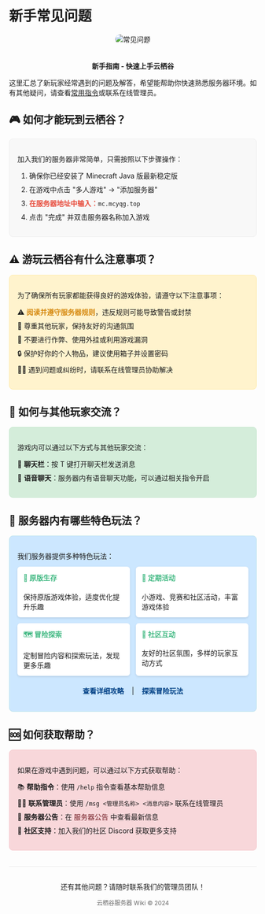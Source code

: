 # 新手常见问题

<div align="center">
  <img src="https://via.placeholder.com/300x150?text=FAQ+常见问题" alt="常见问题" style="max-width: 100%; height: auto; border-radius: 10px; margin-bottom: 20px;">
  <p><strong>新手指南 - 快速上手云栖谷</strong></p>
</div>

<div style="margin-bottom: 24px;">
  <p>这里汇总了新玩家经常遇到的问题及解答，希望能帮助你快速熟悉服务器环境。如有其他疑问，请查看<a href="commands">常用指令</a>或联系在线管理员。</p>
</div>

## 🎮 如何才能玩到云栖谷？

<div class="card" style="background-color: #f8f8f8; border: 1px solid #eee; border-radius: 8px; padding: 16px; margin: 16px 0;">
  <p>加入我们的服务器非常简单，只需按照以下步骤操作：</p>
  
  <ol style="padding-left: 24px;">
    <li style="margin-bottom: 8px;">确保你已经安装了 Minecraft Java 版最新稳定版</li>
    <li style="margin-bottom: 8px;">在游戏中点击 "多人游戏" -> "添加服务器"</li>
    <li style="margin-bottom: 8px;"><strong style="color: #e74c3c;">在服务器地址中输入：</strong><code>mc.mcyqg.top</code></li>
    <li style="margin-bottom: 8px;">点击 "完成" 并双击服务器名称加入游戏</li>
  </ol>
</div>

## ⚠️ 游玩云栖谷有什么注意事项？

<div class="card" style="background-color: #fff3cd; border: 1px solid #ffeaa7; border-radius: 8px; padding: 16px; margin: 16px 0;">
  <p style="margin-bottom: 12px;">为了确保所有玩家都能获得良好的游戏体验，请遵守以下注意事项：</p>
  
  <ul style="list-style-type: none; padding-left: 0;">
    <li style="margin-bottom: 8px;">⚠️ <strong><a href="rules" style="text-decoration: none; color: #d68910;">阅读并遵守服务器规则</a></strong>，违反规则可能导致警告或封禁</li>
    <li style="margin-bottom: 8px;">👥 尊重其他玩家，保持友好的沟通氛围</li>
    <li style="margin-bottom: 8px;">🚫 不要进行作弊、使用外挂或利用游戏漏洞</li>
    <li style="margin-bottom: 8px;">🔒 保护好你的个人物品，建议使用箱子并设置密码</li>
    <li style="margin-bottom: 8px;">👨‍💼 遇到问题或纠纷时，请联系在线管理员协助解决</li>
  </ul>
</div>

## 💬 如何与其他玩家交流？

<div class="card" style="background-color: #d4edda; border: 1px solid #c3e6cb; border-radius: 8px; padding: 16px; margin: 16px 0;">
  <p style="margin-bottom: 12px;">游戏内可以通过以下方式与其他玩家交流：</p>
  
  <ul style="list-style-type: none; padding-left: 0;">
    <li style="margin-bottom: 8px;">💬 <strong>聊天栏</strong>：按 T 键打开聊天栏发送消息</li>
    <li style="margin-bottom: 8px;">🎤 <strong>语音聊天</strong>：服务器内有语音聊天功能，可以通过相关指令开启</li>
  </ul>
</div>

## 🎯 服务器内有哪些特色玩法？

<div class="card" style="background-color: #cce7ff; border: 1px solid #bee5eb; border-radius: 8px; padding: 16px; margin: 16px 0;">
  <p style="margin-bottom: 12px;">我们服务器提供多种特色玩法：</p>
  
  <div style="display: flex; flex-wrap: wrap; gap: 12px; margin-bottom: 20px;">
    <div style="flex: 1 1 200px; background-color: white; border-radius: 6px; padding: 12px; box-shadow: 0 2px 4px rgba(0,0,0,0.1);">
      <h4 style="margin-top: 0; color: #42b983;">🌱 原版生存</h4>
      <p style="font-size: 14px; margin-bottom: 0;">保持原版游戏体验，适度优化提升乐趣</p>
    </div>
    <div style="flex: 1 1 200px; background-color: white; border-radius: 6px; padding: 12px; box-shadow: 0 2px 4px rgba(0,0,0,0.1);">
      <h4 style="margin-top: 0; color: #42b983;">🎉 定期活动</h4>
      <p style="font-size: 14px; margin-bottom: 0;">小游戏、竞赛和社区活动，丰富游戏体验</p>
    </div>
    <div style="flex: 1 1 200px; background-color: white; border-radius: 6px; padding: 12px; box-shadow: 0 2px 4px rgba(0,0,0,0.1);">
      <h4 style="margin-top: 0; color: #42b983;">🗺️ 冒险探索</h4>
      <p style="font-size: 14px; margin-bottom: 0;">定制冒险内容和探索玩法，发现更多乐趣</p>
    </div>
    <div style="flex: 1 1 200px; background-color: white; border-radius: 6px; padding: 12px; box-shadow: 0 2px 4px rgba(0,0,0,0.1);">
      <h4 style="margin-top: 0; color: #42b983;">👥 社区互动</h4>
      <p style="font-size: 14px; margin-bottom: 0;">友好的社区氛围，多样的玩家互动方式</p>
    </div>
  </div>
  
  <p style="text-align: center; margin: 16px 0;">
    <strong><a href="guide" style="text-decoration: none; color: #004085;">查看详细攻略</a></strong>
    <span style="margin: 0 12px;">|</span>
    <strong><a href="adventure" style="text-decoration: none; color: #004085;">探索冒险玩法</a></strong>
  </p>
</div>

## 🆘 如何获取帮助？

<div class="card" style="background-color: #f8d7da; border: 1px solid #f5c6cb; border-radius: 8px; padding: 16px; margin: 16px 0;">
  <p style="margin-bottom: 12px;">如果在游戏中遇到问题，可以通过以下方式获取帮助：</p>
  
  <ul style="list-style-type: none; padding-left: 0;">
    <li style="margin-bottom: 8px;">📚 <strong>帮助指令</strong>：使用 <code>/help</code> 指令查看基本帮助信息</li>
    <li style="margin-bottom: 8px;">👨‍💼 <strong>联系管理员</strong>：使用 <code>/msg &lt;管理员名称&gt; &lt;消息内容&gt;</code> 联系在线管理员</li>
    <li style="margin-bottom: 8px;">📢 <strong>服务器公告</strong>：在 <a href="announcements" style="text-decoration: none; color: #721c24;">服务器公告</a> 中查看最新信息</li>
    <li style="margin-bottom: 8px;">💬 <strong>社区支持</strong>：加入我们的社区 Discord 获取更多支持</li>
  </ul>
</div>

<div style="text-align: center; margin-top: 32px; padding-top: 16px; border-top: 1px solid #eee;">
  <p>还有其他问题？请随时联系我们的管理员团队！</p>
  <p style="font-size: 12px; color: #666; margin-top: 8px;">云栖谷服务器 Wiki &copy; 2024</p>
</div>